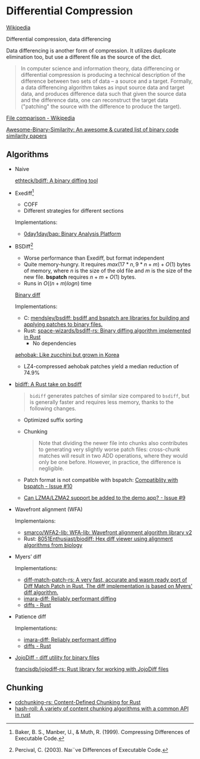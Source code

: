 # Differential Compression
[Wikipedia](https://en.wikipedia.org/wiki/Data_differencing)

Differential compression, data differencing

Data differencing is another form of compression. It utilizes duplicate elimination too, but use a different file as the source of the dict.

> In computer science and information theory, data differencing or differential compression is producing a technical description of the difference between two sets of data – a source and a target. Formally, a data differencing algorithm takes as input source data and target data, and produces difference data such that given the source data and the difference data, one can reconstruct the target data ("patching" the source with the difference to produce the target).

[File comparison - Wikipedia](https://en.wikipedia.org/wiki/File_comparison)

[Awesome-Binary-Similarity: An awesome & curated list of binary code similarity papers](https://github.com/SystemSecurityStorm/Awesome-Binary-Similarity)

## Algorithms
- Naive

  [ethteck/bdiff: A binary diffing tool](https://github.com/ethteck/bdiff)

- Exediff[^bakerCompressingDifferencesExecutable1999]
  - COFF
  - Different strategies for different sections

  Implementations:
  - [0day1day/bap: Binary Analysis Platform](https://github.com/0day1day/bap)

- BSDiff[^percivalNaiveDifferencesExecutable2003]
  - Worse performance than Exediff, but format independent
  - Quite memory-hungry. It requires $max(17*n,9*n+m)+O(1)$ bytes of memory, where $n$ is the size of the old file and $m$ is the size of the new file. **bspatch** requires $n+m+O(1)$ bytes.
  - Runs in $O((n+m) log n)$ time

  [Binary diff](https://www.daemonology.net/bsdiff/)

  Implementations:
  - C: [mendsley/bsdiff: bsdiff and bspatch are libraries for building and applying patches to binary files.](https://github.com/mendsley/bsdiff)
  - Rust: [space-wizards/bsdiff-rs: Binary diffing algorithm implemented in Rust](https://github.com/space-wizards/bsdiff-rs)
    - No dependencies

  [aehobak: Like zucchini but grown in Korea](https://github.com/barrbrain/aehobak)
  - LZ4-compressed aehobak patches yield a median reduction of 74.9%

- [bidiff: A Rust take on bsdiff](https://github.com/divvun/bidiff)

  > `bidiff` generates patches of similar size compared to `bsdiff`, but is generally faster and requires less memory, thanks to the following changes.
  - Optimized suffix sorting
  - Chunking

    > Note that dividing the newer file into chunks also contributes to generating very slightly worse patch files: cross-chunk matches will result in two ADD operations, where they would only be one before. However, in practice, the difference is negligible.

  - Patch format is not compatible with bspatch: [Compatiblity with bspatch - Issue #10](https://github.com/divvun/bidiff/issues/10)
  - [Can LZMA/LZMA2 support be added to the demo app? - Issue #9](https://github.com/divvun/bidiff/issues/9)

- Wavefront alignment (WFA)

  Implementaions:
  - [smarco/WFA2-lib: WFA-lib: Wavefront alignment algorithm library v2](https://github.com/smarco/WFA2-lib)
  - Rust: [8051Enthusiast/biodiff: Hex diff viewer using alignment algorithms from biology](https://github.com/8051Enthusiast/biodiff)

- Myers’ diff

  Implementations:
  - [diff-match-patch-rs: A very fast, accurate and wasm ready port of Diff Match Patch in Rust. The diff implementation is based on Myers' diff algorithm.](https://github.com/AnubhabB/diff-match-patch-rs)
  - [imara-diff: Reliably performant diffing](https://github.com/pascalkuthe/imara-diff)
  - [diffs - Rust](https://docs.rs/diffs/latest/diffs/)

- Patience diff

  Implementations:
  - [imara-diff: Reliably performant diffing](https://github.com/pascalkuthe/imara-diff)
  - [diffs - Rust](https://docs.rs/diffs/latest/diffs/)

- [JojoDiff - diff utility for binary files](https://jojodiff.sourceforge.net/)

  [francisdb/jojodiff-rs: Rust library for working with JojoDiff files](https://github.com/francisdb/jojodiff-rs)

## Chunking
- [cdchunking-rs: Content-Defined Chunking for Rust](https://github.com/remram44/cdchunking-rs)
- [hash-roll: A variety of content chunking algorithms with a common API in rust](https://github.com/codyps/hash-roll)


[^bakerCompressingDifferencesExecutable1999]: Baker, B. S., Manber, U., & Muth, R. (1999). Compressing Differences of Executable Code.
[^percivalNaiveDifferencesExecutable2003]: Percival, C. (2003). Naı¨ve Differences of Executable Code.
